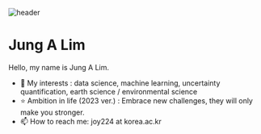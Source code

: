 ![header](https://capsule-render.vercel.app/api?color=gradient&height=200&section=header&text=Jung%20A%20Lim&fontSize=90&customColorList=0,9,2,5,30)

# Jung A Lim
Hello, my name is Jung A Lim.
- 💙 My interests : data science, machine learning, uncertainty quantification, earth science / environmental science
- ⭐ Ambition in life (2023 ver.) : Embrace new challenges, they will only make you stronger.
- 📫 How to reach me: joy224 at korea.ac.kr
